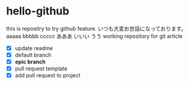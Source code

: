 # hello-github
this is repositry to try github feature.
いつも大変お世話になっております。
aaaaa
bbbbb
ccccc
あああ
いいい
うう
working repository for git article
- [x] update readme
- [x] default branch
- [x] **epic branch**
- [x] pull request template
- [x] add pull request to project
